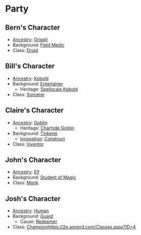 # Party

## Bern's Character

- [Ancestry](https://2e.aonprd.com/Ancestries.aspx): [Grippli](https://2e.aonprd.com/Ancestries.aspx?ID=46)
- Background: [Field Medic](https://2e.aonprd.com/Backgrounds.aspx?ID=15)
- Class: [Druid](https://2e.aonprd.com/Classes.aspx?ID=6)

## Bill's Character

- [Ancestry](https://2e.aonprd.com/Ancestries.aspx): [Kobold](https://2e.aonprd.com/Ancestries.aspx?ID=18)
- Background: [Entertainer](https://2e.aonprd.com/Backgrounds.aspx?ID=13)
   - Heritage: [Spellscale Kobold](https://2e.aonprd.com/Heritages.aspx?ID=65)
- Class: [Sorcerer](https://2e.aonprd.com/Classes.aspx?ID=11)

## Claire's Character

- [Ancestry](https://2e.aonprd.com/Ancestries.aspx): [Goblin](https://2e.aonprd.com/Ancestries.aspx?ID=4)
   - Heritage: [Charhide Goblin](https://2e.aonprd.com/Heritages.aspx?ID=16)
- Background: [Tinkerer](https://2e.aonprd.com/Backgrounds.aspx?ID=34)
   - [Innovation](https://2e.aonprd.com/Innovations.aspx): [Construct](https://2e.aonprd.com/Innovations.aspx?ID=2)
- Class: [Inventor](https://2e.aonprd.com/Classes.aspx?ID=19)

## John's Character

- [Ancestry](https://2e.aonprd.com/Ancestries.aspx): [Elf](https://2e.aonprd.com/Ancestries.aspx?ID=2)
- Background: [Student of Magic](https://2e.aonprd.com/Backgrounds.aspx?ID=238)
- Class: [Monk](https://2e.aonprd.com/Classes.aspx?ID=8)

## Josh's Character

- [Ancestry](https://2e.aonprd.com/Ancestries.aspx): [Human](https://2e.aonprd.com/Ancestries.aspx?ID=6)
- Background: [Guard](https://2e.aonprd.com/Backgrounds.aspx?ID=19)
   - Cause: [Redeemer](https://2e.aonprd.com/Causes.aspx?ID=2)
- Class: [Champion](https://2e.aonprd.com/Classes.aspx?ID=4)https://2e.aonprd.com/Classes.aspx?ID=4
